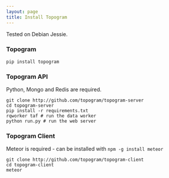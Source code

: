 ```yaml
---
layout: page
title: Install Topogram
---
```


Tested on Debian Jessie.

### Topogram


    pip install topogram

### Topogram API

Python, Mongo and Redis are required.

    git clone http://github.com/topogram/topogram-server
    cd topogram-server
    pip install -r requirements.txt
    rqworker taf # run the data worker
    python run.py # run the web server



### Topogram Client

Meteor is required - can be installed with ```npm -g install meteor```

    git clone http://github.com/topogram/topogram-client
    cd topogram-client
    meteor
